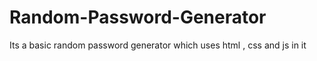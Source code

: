# Random-Password-Generator
Its a basic random password generator which uses html , css and js in it
